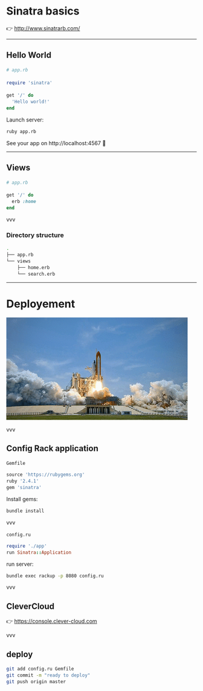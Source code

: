 # Sinatra basics

👉 http://www.sinatrarb.com/

---

## Hello World

```ruby
# app.rb

require 'sinatra'

get '/' do
  'Hello world!'
end

```

Launch server:
```sh
ruby app.rb
```

See your app on http://localhost:4567 🎉

---

## Views

```ruby
# app.rb

get '/' do
  erb :home
end
```

vvv

### Directory structure

```bash
.
├── app.rb
└── views
    ├── home.erb
    └── search.erb

```

---

# Deployement

<img class="full-screen" src="images/rocket.gif">

vvv

## Config Rack application

`Gemfile`

```ruby
source 'https://rubygems.org'
ruby '2.4.1'
gem 'sinatra'
```

Install gems:

```bash
bundle install
```

vvv

`config.ru`

```ruby
require './app'
run Sinatra::Application
```

run server:

```bash
bundle exec rackup -p 8080 config.ru
```

vvv

## CleverCloud

👉 https://console.clever-cloud.com

vvv

## deploy

```bash
git add config.ru Gemfile
git commit -m "ready to deploy"
git push origin master
```
